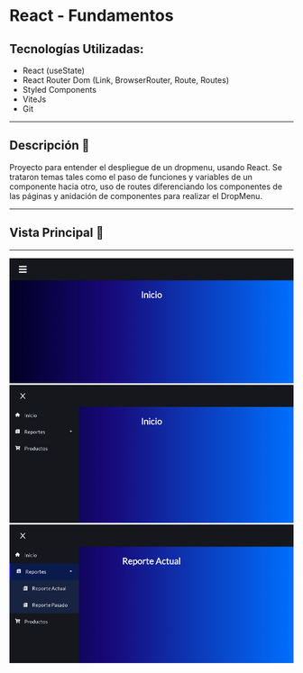 # React - Fundamentos


## Tecnologías Utilizadas:

- React (useState)
- React Router Dom (Link, BrowserRouter, Route, Routes)
- Styled Components
- ViteJs
- Git

---
## Descripción 📘 

Proyecto para entender el despliegue de un dropmenu, usando React. Se trataron temas tales como el paso de funciones y variables de un componente hacia otro, uso de routes diferenciando los componentes de las páginas y anidación de componentes para realizar el DropMenu.


---
## Vista Principal 🎨
---

<img width="800" src="src/assets/view1.png">
<img width="800" src="src/assets/view2.png">
<img width="800" src="src/assets/view3.png">